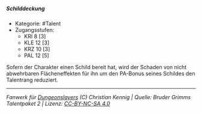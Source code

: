 <!---
Dies ist ein Fanwerk für DUNGEONSLAYERS (C) von Christian Kennig

Quellen:      [Bruder Grimms Talentpaket 2](https://www.f-space.de/ds4/downloads.html)
              [Talentbeschreibungen](https://www.f-space.de/ds4/tools-talentcards.html)
License:      [CC-BY-NC-SA 4.0](https://creativecommons.org/licenses/by-nc-sa/4.0/deed.de)
Richtlinien:  [Fanwerkrichtlinien](https://www.dungeonslayers.net/fanwerk-richtlinien/)
Autor:        Zauberlehrling
-->

  
##### Schilddeckung  
- Kategorie: #Talent  
- Zugangsstufen:  
  - KRI 8 [3]  
  - KLE 12 [3]  
  - KRZ 10 [3]  
  - PAL 12 [5]  

Sofern der Charakter einen Schild bereit hat, wird der Schaden von nicht abwehrbaren Flächeneffekten für ihn um den PA-Bonus seines Schildes  den Talentrang reduziert.


___  
*Fanwerk für [Dungeonslayers](https://www.dungeonslayers.net/) (C) Christian Kennig | Quelle: Bruder Grimms Talentpaket 2 | Lizenz: [CC-BY-NC-SA 4.0](https://creativecommons.org/licenses/by-nc-sa/4.0/deed.de)*  